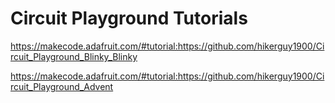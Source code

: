 # Circuit Playground Tutorials

https://makecode.adafruit.com/#tutorial:https://github.com/hikerguy1900/Circuit_Playground_Blinky_Blinky


https://makecode.adafruit.com/#tutorial:https://github.com/hikerguy1900/Circuit_Playground_Advent
